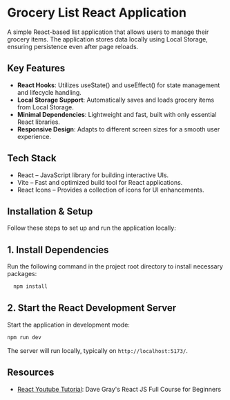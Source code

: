 # Grocery List React Application

A simple React-based list application that allows users to manage their grocery items. The application stores data
locally using Local Storage, ensuring persistence even after page reloads.

## Key Features

- **React Hooks**: Utilizes useState() and useEffect() for state management and lifecycle handling.
- **Local Storage Support**: Automatically saves and loads grocery items from Local Storage.
- **Minimal Dependencies**: Lightweight and fast, built with only essential React libraries.
- **Responsive Design**: Adapts to different screen sizes for a smooth user experience.

## Tech Stack

- React – JavaScript library for building interactive UIs.
- Vite – Fast and optimized build tool for React applications.
- React Icons – Provides a collection of icons for UI enhancements.

## Installation & Setup

Follow these steps to set up and run the application locally:

## 1. Install Dependencies

Run the following command in the project root directory to install necessary packages:

```sh
  npm install
```

## 2. Start the React Development Server

Start the application in development mode:

```sh
npm run dev
```

The server will run locally, typically on `http://localhost:5173/`.

## Resources

- [React Youtube Tutorial](https://www.youtube.com/watch?v=RVFAyFWO4go&t=28719s): Dave Gray's React JS Full Course for
  Beginners
